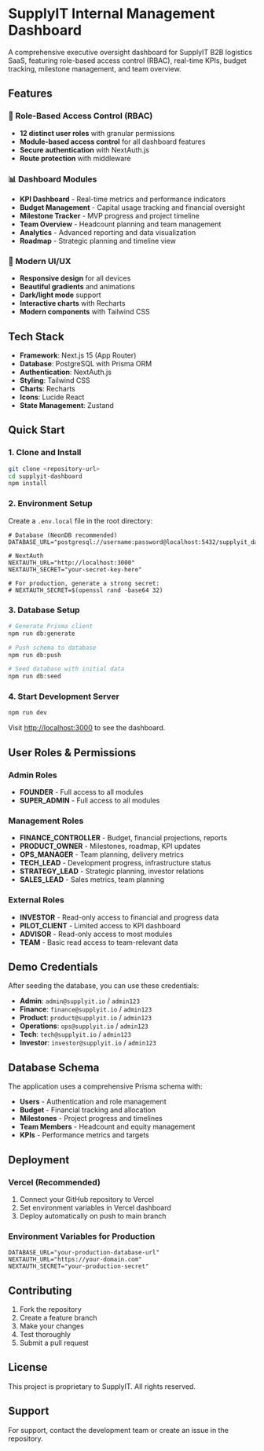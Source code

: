 # SupplyIT Internal Management Dashboard

A comprehensive executive oversight dashboard for SupplyIT B2B logistics SaaS, featuring role-based access control (RBAC), real-time KPIs, budget tracking, milestone management, and team overview.

## Features

### 🔐 Role-Based Access Control (RBAC)
- **12 distinct user roles** with granular permissions
- **Module-based access control** for all dashboard features
- **Secure authentication** with NextAuth.js
- **Route protection** with middleware

### 📊 Dashboard Modules
- **KPI Dashboard** - Real-time metrics and performance indicators
- **Budget Management** - Capital usage tracking and financial oversight
- **Milestone Tracker** - MVP progress and project timeline
- **Team Overview** - Headcount planning and team management
- **Analytics** - Advanced reporting and data visualization
- **Roadmap** - Strategic planning and timeline view

### 🎨 Modern UI/UX
- **Responsive design** for all devices
- **Beautiful gradients** and animations
- **Dark/light mode** support
- **Interactive charts** with Recharts
- **Modern components** with Tailwind CSS

## Tech Stack

- **Framework**: Next.js 15 (App Router)
- **Database**: PostgreSQL with Prisma ORM
- **Authentication**: NextAuth.js
- **Styling**: Tailwind CSS
- **Charts**: Recharts
- **Icons**: Lucide React
- **State Management**: Zustand

## Quick Start

### 1. Clone and Install

```bash
git clone <repository-url>
cd supplyit-dashboard
npm install
```

### 2. Environment Setup

Create a `.env.local` file in the root directory:

```env
# Database (NeonDB recommended)
DATABASE_URL="postgresql://username:password@localhost:5432/supplyit_dashboard"

# NextAuth
NEXTAUTH_URL="http://localhost:3000"
NEXTAUTH_SECRET="your-secret-key-here"

# For production, generate a strong secret:
# NEXTAUTH_SECRET=$(openssl rand -base64 32)
```

### 3. Database Setup

```bash
# Generate Prisma client
npm run db:generate

# Push schema to database
npm run db:push

# Seed database with initial data
npm run db:seed
```

### 4. Start Development Server

```bash
npm run dev
```

Visit [http://localhost:3000](http://localhost:3000) to see the dashboard.

## User Roles & Permissions

### Admin Roles
- **FOUNDER** - Full access to all modules
- **SUPER_ADMIN** - Full access to all modules

### Management Roles
- **FINANCE_CONTROLLER** - Budget, financial projections, reports
- **PRODUCT_OWNER** - Milestones, roadmap, KPI updates
- **OPS_MANAGER** - Team planning, delivery metrics
- **TECH_LEAD** - Development progress, infrastructure status
- **STRATEGY_LEAD** - Strategic planning, investor relations
- **SALES_LEAD** - Sales metrics, team planning

### External Roles
- **INVESTOR** - Read-only access to financial and progress data
- **PILOT_CLIENT** - Limited access to KPI dashboard
- **ADVISOR** - Read-only access to most modules
- **TEAM** - Basic read access to team-relevant data

## Demo Credentials

After seeding the database, you can use these credentials:

- **Admin**: `admin@supplyit.io` / `admin123`
- **Finance**: `finance@supplyit.io` / `admin123`
- **Product**: `product@supplyit.io` / `admin123`
- **Operations**: `ops@supplyit.io` / `admin123`
- **Tech**: `tech@supplyit.io` / `admin123`
- **Investor**: `investor@supplyit.io` / `admin123`

## Database Schema

The application uses a comprehensive Prisma schema with:

- **Users** - Authentication and role management
- **Budget** - Financial tracking and allocation
- **Milestones** - Project progress and timelines
- **Team Members** - Headcount and equity management
- **KPIs** - Performance metrics and targets

## Deployment

### Vercel (Recommended)

1. Connect your GitHub repository to Vercel
2. Set environment variables in Vercel dashboard
3. Deploy automatically on push to main branch

### Environment Variables for Production

```env
DATABASE_URL="your-production-database-url"
NEXTAUTH_URL="https://your-domain.com"
NEXTAUTH_SECRET="your-production-secret"
```

## Contributing

1. Fork the repository
2. Create a feature branch
3. Make your changes
4. Test thoroughly
5. Submit a pull request

## License

This project is proprietary to SupplyIT. All rights reserved.

## Support

For support, contact the development team or create an issue in the repository.
